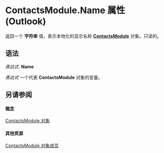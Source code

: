 
# ContactsModule.Name 属性 (Outlook)

返回一个 **字符串** 值，表示本地化的显示名称 **[ContactsModule](fb183bd5-c72f-b38f-97e3-209a2a463d24.md)** 对象。只读的。


## 语法

 _表达式_. **Name**

 _表达式_ 一个代表 **ContactsModule** 对象的变量。


## 另请参阅


#### 概念


[ContactsModule 对象](fb183bd5-c72f-b38f-97e3-209a2a463d24.md)
#### 其他资源


[ContactsModule 对象成员](b40e316b-2b79-6e46-0bda-7feb67ca5b9e.md)
